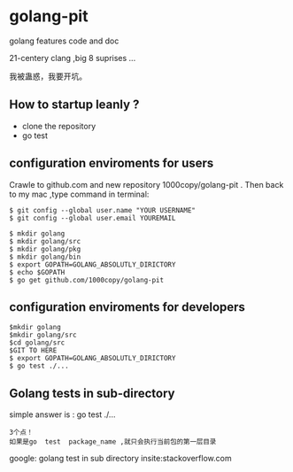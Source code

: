 golang-pit
==========

golang features code and doc

21-centery clang ,big 8 suprises ... 

我被蛊惑，我要开坑。 

How to startup leanly ?
-------------
- clone the repository
- go test 

configuration enviroments for users
-------------

Crawle to github.com and new repository 1000copy/golang-pit . Then back to my mac ,type command in terminal:

	$ git config --global user.name "YOUR USERNAME"
	$ git config --global user.email YOUREMAIL

	$ mkdir golang
	$ mkdir golang/src
	$ mkdir golang/pkg
	$ mkdir golang/bin
	$ export GOPATH=GOLANG_ABSOLUTLY_DIRICTORY
	$ echo $GOPATH
	$ go get github.com/1000copy/golang-pit

configuration enviroments for developers
-------------
	$mkdir golang
	$mkdir golang/src
	$cd golang/src
	$GIT TO HERE
	$ export GOPATH=GOLANG_ABSOLUTLY_DIRICTORY
	$ go test ./...

Golang tests in sub-directory
----------
simple answer is :
	go test ./...

	3个点！
	如果是go  test  package_name ,就只会执行当前包的第一层目录

google: golang test in sub directory insite:stackoverflow.com

